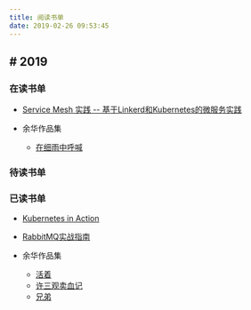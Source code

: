 ```yaml
---
title: 阅读书单
date: 2019-02-26 09:53:45
---
```



## # 2019 

### 在读书单

- [Service Mesh 实践 -- 基于Linkerd和Kubernetes的微服务实践](https://book.douban.com/subject/30403756/)

- 余华作品集
  - [在细雨中呼喊](https://book.douban.com/subject/20421947/)

### 待读书单

### 已读书单

- [Kubernetes in Action](https://book.douban.com/subject/26997846/)
- [RabbitMQ实战指南](https://book.douban.com/subject/27591386/)

- 余华作品集
  - [活着](https://book.douban.com/subject/4913064/)
  - [许三观卖血记](https://book.douban.com/subject/4760224/)
  - [兄弟](https://book.douban.com/subject/20441957/)

